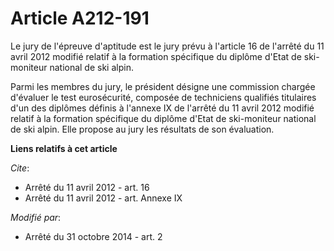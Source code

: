 # Article A212-191

Le jury de l'épreuve d'aptitude est le jury prévu à l'article 16 de l'arrêté du 11 avril 2012 modifié relatif à la formation
spécifique du diplôme d'Etat de ski-moniteur national de ski alpin. 

Parmi les membres du jury, le président désigne une commission chargée d'évaluer le test eurosécurité, composée de
techniciens qualifiés titulaires d'un des diplômes définis à l'annexe IX de l'arrêté du 11 avril 2012 modifié relatif à la
formation spécifique du diplôme d'Etat de ski-moniteur national de ski alpin. Elle propose au jury les résultats de son
évaluation.

**Liens relatifs à cet article**

_Cite_:

  - Arrêté du 11 avril 2012 - art. 16
  - Arrêté du 11 avril 2012 - art. Annexe IX

_Modifié par_:

  - Arrêté du 31 octobre 2014 - art. 2
